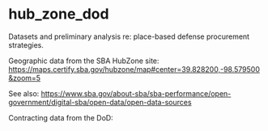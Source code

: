 # hub_zone_dod

Datasets and preliminary analysis re: place-based defense procurement strategies.

Geographic data from the SBA HubZone site:  https://maps.certify.sba.gov/hubzone/map#center=39.828200,-98.579500&zoom=5

See also: https://www.sba.gov/about-sba/sba-performance/open-government/digital-sba/open-data/open-data-sources

Contracting data from the DoD: 

